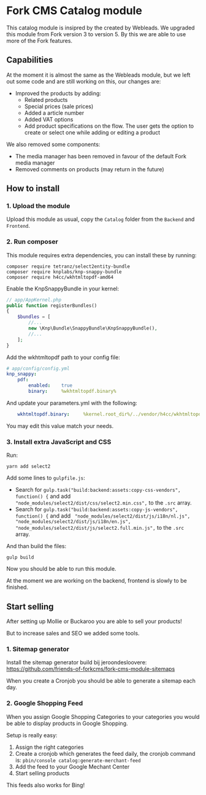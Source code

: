 # Fork CMS Catalog module
This catalog module is insipred by the created by Webleads. We upgraded this module from Fork version 3 to version 5. By this we are able to use more of the Fork features.

## Capabilities
At the moment it is almost the same as the Webleads module, but we left out some code and are still working on this, our changes are:
* Improved the products by adding:
  * Related products
  * Special prices (sale prices)
  * Added a article number
  * Added VAT options
  * Add product specifications on the flow. The user gets the option to create or select one while adding or editing a product

We also removed some components:
* The media manager has been removed in favour of the default Fork media manager
* Removed comments on products (may return in the future)

## How to install

### 1. Upload the module
Upload this module as usual, copy the `Catalog` folder from the `Backend` and `Frontend`.

### 2. Run composer
This module requires extra dependencies, you can install these by running:

```
composer require tetranz/select2entity-bundle
composer require knplabs/knp-snappy-bundle
composer require h4cc/wkhtmltopdf-amd64
```
Enable the KnpSnappyBundle in your kernel:
```php
// app/AppKernel.php
public function registerBundles()  
{
    $bundles = [
        //...
        new \Knp\Bundle\SnappyBundle\KnpSnappyBundle(),
        //...
    ];
}
```

Add the wkhtmltopdf path to your config file:
```yaml
# app/config/config.yml
knp_snappy:  
    pdf:
        enabled:    true
        binary:     %wkhtmltopdf.binary%
```

And update your parameters.yml with the following:
```yaml
    wkhtmltopdf.binary:     %kernel.root_dir%/../vendor/h4cc/wkhtmltopdf-amd64/bin/wkhtmltopdf-amd64
```
You may edit this value match your needs.

### 3. Install extra JavaScript and CSS

Run:
```npm
yarn add select2
```

Add some lines to `gulpfile.js`:
* Search for `gulp.task("build:backend:assets:copy-css-vendors", function() {` and add `"node_modules/select2/dist/css/select2.min.css",` to the `.src` array.
* Search for `gulp.task("build:backend:assets:copy-js-vendors", function() {` and add `
    "node_modules/select2/dist/js/i18n/nl.js",
    "node_modules/select2/dist/js/i18n/en.js",
    "node_modules/select2/dist/js/select2.full.min.js",` to the `.src` array.

And than build the files:
```
gulp build
```

Now you should be able to run this module.

At the moment we are working on the backend, frontend is slowly to be finished.

## Start selling

After setting up Mollie or Buckaroo you are able to sell your products!

But to increase sales and SEO we added some tools.

### 1. Sitemap generator
Install the sitemap generator build bij jeroondesloovere: https://github.com/friends-of-forkcms/fork-cms-module-sitemaps

When you create a Cronjob you should be able to generate a sitemap each day.

### 2. Google Shopping Feed
When you assign Google Shopping Categories to your categories you would be able to display products in Google Shopping.

Setup is really easy:
1. Assign the right categories
2. Create a cronjob which generates the feed daily, the cronjob command is: `pbin/console catalog:generate-merchant-feed`
3. Add the feed to your Google Mechant Center
4. Start selling products

This feeds also works for Bing!